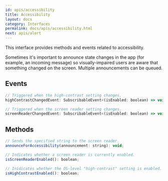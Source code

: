 ```yaml
---
id: apis/accessibility
title: Accessibility
layout: docs
category: Interfaces
permalink: docs/apis/accessibility.html
next: apis/alert
---
```


This interface provides methods and events related to accessibility.

Sometimes it's important to announce state changes in the app (for example, an incoming message) so visually-impaired users are aware that something changed on the screen. Multiple announcements can be queued.

## Events
``` javascript
// Triggered when the high-contrast setting changes.
highContrastChangedEvent: SubscribableEvent<(isEnabled: boolean) => void>;

// Triggered when the screen reader setting changes.
screenReaderChangedEvent: SubscribableEvent<(isEnabled: boolean) => void>;
```

## Methods
``` javascript
// Sends the specified string to the screen reader.
announceForAccessibility(announcement: string): void;

// Indicates whether a screen reader is currently enabled.
isScreenReaderEnabled(): boolean;

// Inidicates whether the OS-level "high-contrast" setting is enabled.
isHighContrastEnabled(): boolean;
```
